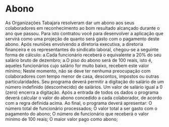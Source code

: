 # Abono

<p>
    As Organizações Tabajara resolveram dar um abono aos seus colaboradores em reconhecimento ao bom resultado alcançado durante o ano que passou. Para isto contratou você para desenvolver a aplicação que servirá como uma projeção de quanto será gasto com o pagamento deste abono.
  Após reuniões envolvendo a diretoria executiva, a diretoria financeira e os representantes do sindicato laboral, chegou-se a seguinte forma de cálculo:
  a.Cada funcionário receberá o equivalente a 20% do seu salário bruto de dezembro; a.O piso do abono será de 100 reais, isto é, aqueles funcionários cujo salário for muito baixo, recebem este valor mínimo; Neste momento, não se deve ter nenhuma preocupação com colaboradores com tempo menor de casa, descontos, impostos ou outras particularidades. Seu programa deverá permitir a digitação do salário de um número indefinido (desconhecido) de salários. Um valor de salário igual a 0 (zero) encerra a digitação. Após a entrada de todos os dados o programa deverá calcular o valor do abono concedido a cada colaborador, de acordo com a regra definida acima. Ao final, o programa deverá apresentar:
  O número total de funcionário processados;
  O valor total a ser gasto com o pagamento do abono;
  O número de funcionário que receberá o valor mínimo de 100 reais;
  O maior valor pago como abono;
  
</p>
